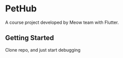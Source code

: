 # PetHub

A course project developed by Meow team with Flutter.

## Getting Started
Clone repo, and just start debugging